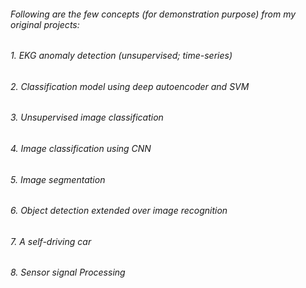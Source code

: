 ######  Following are the few concepts (for demonstration purpose) from my original projects:
######  1. EKG anomaly detection (unsupervised; time-series)
######  2. Classification model using deep autoencoder and SVM 
######  3. Unsupervised image classification 
######  4. Image classification using CNN 
######  5. Image segmentation
######  6. Object detection extended over image recognition
######  7. A self-driving car
######  8. Sensor signal Processing


